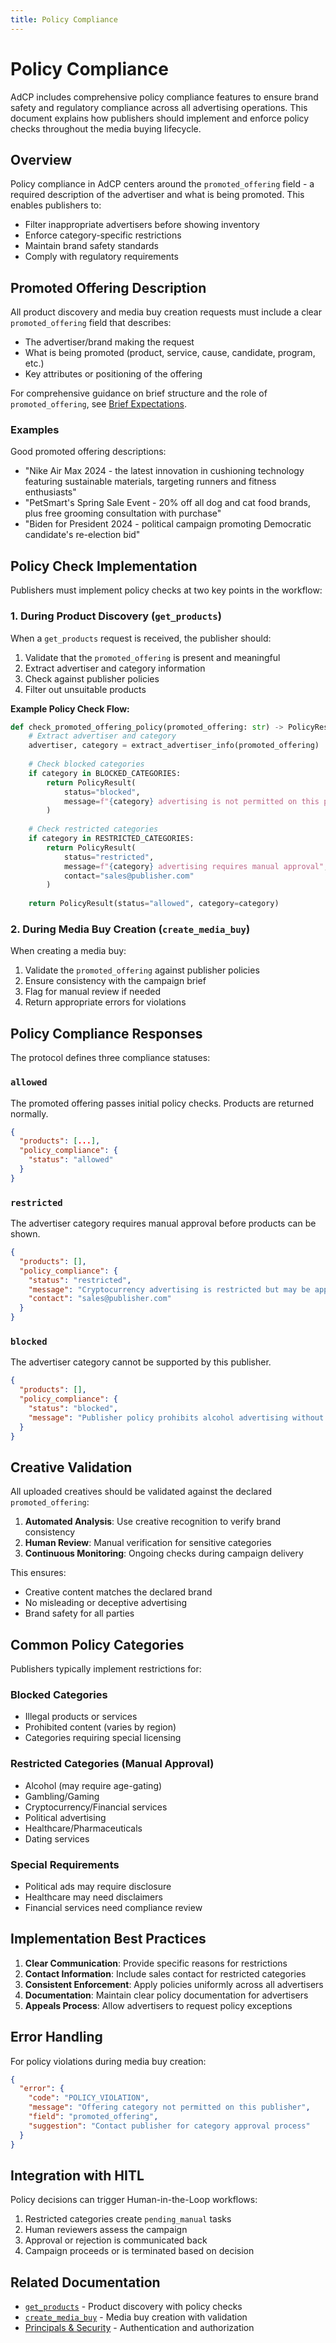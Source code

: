 ```yaml
---
title: Policy Compliance
---
```


# Policy Compliance

AdCP includes comprehensive policy compliance features to ensure brand safety and regulatory compliance across all advertising operations. This document explains how publishers should implement and enforce policy checks throughout the media buying lifecycle.

## Overview

Policy compliance in AdCP centers around the `promoted_offering` field - a required description of the advertiser and what is being promoted. This enables publishers to:

- Filter inappropriate advertisers before showing inventory
- Enforce category-specific restrictions
- Maintain brand safety standards
- Comply with regulatory requirements

## Promoted Offering Description

All product discovery and media buy creation requests must include a clear `promoted_offering` field that describes:

- The advertiser/brand making the request
- What is being promoted (product, service, cause, candidate, program, etc.)
- Key attributes or positioning of the offering

For comprehensive guidance on brief structure and the role of `promoted_offering`, see [Brief Expectations](../product-discovery/brief-expectations).

### Examples

Good promoted offering descriptions:
- "Nike Air Max 2024 - the latest innovation in cushioning technology featuring sustainable materials, targeting runners and fitness enthusiasts"
- "PetSmart's Spring Sale Event - 20% off all dog and cat food brands, plus free grooming consultation with purchase"
- "Biden for President 2024 - political campaign promoting Democratic candidate's re-election bid"

## Policy Check Implementation

Publishers must implement policy checks at two key points in the workflow:

### 1. During Product Discovery (`get_products`)

When a `get_products` request is received, the publisher should:

1. Validate that the `promoted_offering` is present and meaningful
2. Extract advertiser and category information
3. Check against publisher policies
4. Filter out unsuitable products

**Example Policy Check Flow:**
```python
def check_promoted_offering_policy(promoted_offering: str) -> PolicyResult:
    # Extract advertiser and category
    advertiser, category = extract_advertiser_info(promoted_offering)
    
    # Check blocked categories
    if category in BLOCKED_CATEGORIES:
        return PolicyResult(
            status="blocked",
            message=f"{category} advertising is not permitted on this publisher"
        )
    
    # Check restricted categories
    if category in RESTRICTED_CATEGORIES:
        return PolicyResult(
            status="restricted",
            message=f"{category} advertising requires manual approval",
            contact="sales@publisher.com"
        )
    
    return PolicyResult(status="allowed", category=category)
```

### 2. During Media Buy Creation (`create_media_buy`)

When creating a media buy:

1. Validate the `promoted_offering` against publisher policies
2. Ensure consistency with the campaign brief
3. Flag for manual review if needed
4. Return appropriate errors for violations

## Policy Compliance Responses

The protocol defines three compliance statuses:

### `allowed`
The promoted offering passes initial policy checks. Products are returned normally.

```json
{
  "products": [...],
  "policy_compliance": {
    "status": "allowed"
  }
}
```

### `restricted`
The advertiser category requires manual approval before products can be shown.

```json
{
  "products": [],
  "policy_compliance": {
    "status": "restricted",
    "message": "Cryptocurrency advertising is restricted but may be approved on a case-by-case basis.",
    "contact": "sales@publisher.com"
  }
}
```

### `blocked`
The advertiser category cannot be supported by this publisher.

```json
{
  "products": [],
  "policy_compliance": {
    "status": "blocked",
    "message": "Publisher policy prohibits alcohol advertising without age verification capabilities."
  }
}
```

## Creative Validation

All uploaded creatives should be validated against the declared `promoted_offering`:

1. **Automated Analysis**: Use creative recognition to verify brand consistency
2. **Human Review**: Manual verification for sensitive categories
3. **Continuous Monitoring**: Ongoing checks during campaign delivery

This ensures:
- Creative content matches the declared brand
- No misleading or deceptive advertising
- Brand safety for all parties

## Common Policy Categories

Publishers typically implement restrictions for:

### Blocked Categories
- Illegal products or services
- Prohibited content (varies by region)
- Categories requiring special licensing

### Restricted Categories (Manual Approval)
- Alcohol (may require age-gating)
- Gambling/Gaming
- Cryptocurrency/Financial services
- Political advertising
- Healthcare/Pharmaceuticals
- Dating services

### Special Requirements
- Political ads may require disclosure
- Healthcare may need disclaimers
- Financial services need compliance review

## Implementation Best Practices

1. **Clear Communication**: Provide specific reasons for restrictions
2. **Contact Information**: Include sales contact for restricted categories
3. **Consistent Enforcement**: Apply policies uniformly across all advertisers
4. **Documentation**: Maintain clear policy documentation for advertisers
5. **Appeals Process**: Allow advertisers to request policy exceptions

## Error Handling

For policy violations during media buy creation:

```json
{
  "error": {
    "code": "POLICY_VIOLATION",
    "message": "Offering category not permitted on this publisher",
    "field": "promoted_offering",
    "suggestion": "Contact publisher for category approval process"
  }
}
```

## Integration with HITL

Policy decisions can trigger Human-in-the-Loop workflows:

1. Restricted categories create `pending_manual` tasks
2. Human reviewers assess the campaign
3. Approval or rejection is communicated back
4. Campaign proceeds or is terminated based on decision

## Related Documentation

- [`get_products`](../task-reference/get_products) - Product discovery with policy checks
- [`create_media_buy`](../task-reference/create_media_buy) - Media buy creation with validation
- [Principals & Security](../advanced-topics/principals-and-security) - Authentication and authorization
